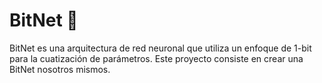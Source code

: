 # BitNet 👾
BitNet es una arquitectura de red neuronal que utiliza un enfoque de 1-bit para la cuatización de parámetros. Este proyecto consiste en crear una BitNet nosotros mismos.
